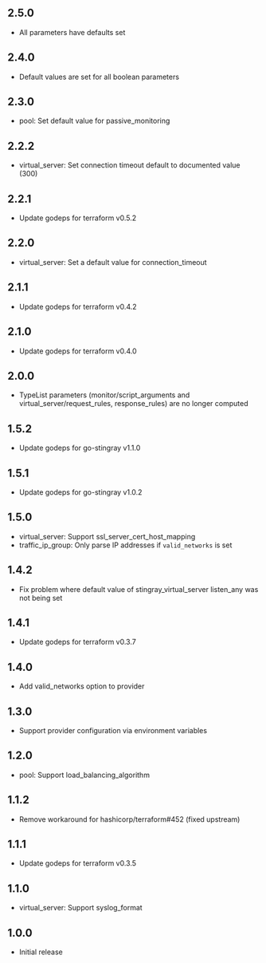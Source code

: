 ## 2.5.0

* All parameters have defaults set

## 2.4.0

* Default values are set for all boolean parameters

## 2.3.0

* pool: Set default value for passive_monitoring

## 2.2.2

* virtual_server: Set connection timeout default to documented value
  (300)

## 2.2.1

* Update godeps for terraform v0.5.2

## 2.2.0

* virtual_server: Set a default value for connection_timeout

## 2.1.1

* Update godeps for terraform v0.4.2

## 2.1.0

* Update godeps for terraform v0.4.0

## 2.0.0

* TypeList parameters (monitor/script_arguments and
  virtual_server/request_rules, response_rules) are no longer computed

## 1.5.2

* Update godeps for go-stingray v1.1.0

## 1.5.1

* Update godeps for go-stingray v1.0.2

## 1.5.0

* virtual_server: Support ssl_server_cert_host_mapping
* traffic_ip_group: Only parse IP addresses if `valid_networks` is set

## 1.4.2

* Fix problem where default value of stingray_virtual_server
  listen_any was not being set

## 1.4.1

* Update godeps for terraform v0.3.7

## 1.4.0

* Add valid_networks option to provider

## 1.3.0

* Support provider configuration via environment variables

## 1.2.0

* pool: Support load_balancing_algorithm

## 1.1.2

* Remove workaround for hashicorp/terraform#452 (fixed upstream)

## 1.1.1

* Update godeps for terraform v0.3.5

## 1.1.0

* virtual_server: Support syslog_format

## 1.0.0

 * Initial release
